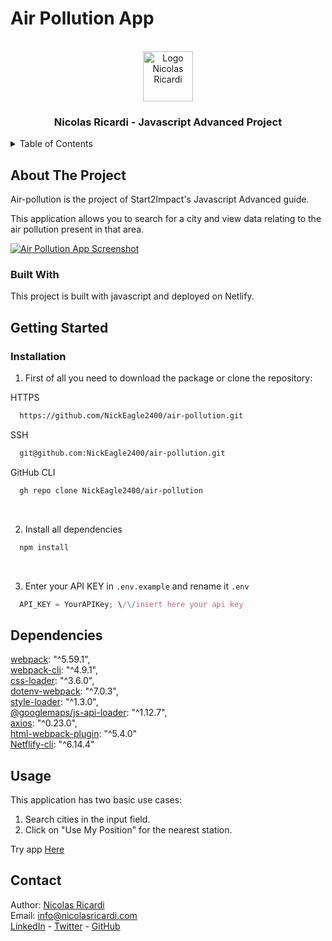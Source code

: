 # Air Pollution App

<br />
<div align="center">
  <a href="https://nicolasricardi.com">
    <img src="https://nicolasricardi.com/assets/images/logo.png" alt="Logo Nicolas Ricardi" width="80" height="80">
  </a>

  <h3 align="center">Nicolas Ricardi - Javascript Advanced Project</h3>
</div>

<details>
  <summary>Table of Contents</summary>
  <ol>
    <li><a href="#about-the-project">About The Project</a>
      <ul>
        <li><a href="#built-with">Built With</a></li>
      </ul>
    </li>
    <li><a href="#getting-started">Getting Started</a></li>
    <li><a href="#dependencies">Dependencies</a></li>
    <li><a href="#usage">Usage</a></li>
    <li><a href="#contact">Contact</a></li>
  </ol>
</details>

## About The Project
Air-pollution is the project of Start2Impact's Javascript Advanced guide.

This application allows you to search for a city and view data relating to the air pollution present in that area.

[![Air Pollution App Screenshot](https://www.nicolasricardi.com/assets/images/air-pollution.png)](https://eager-neumann-565bb7.netlify.app/)

### Built With
This project is built with javascript and deployed on Netlify.


## Getting Started

### Installation

1. First of all you need to download the package or clone the repository:

HTTPS
```sh
  https://github.com/NickEagle2400/air-pollution.git
```
SSH
```sh
  git@github.com:NickEagle2400/air-pollution.git
```
GitHub CLI
```sh
  gh repo clone NickEagle2400/air-pollution
```
<br>

2. Install all dependencies
```sh
  npm install
```
<br>

3. Enter your API KEY in `.env.example` and rename it `.env`

```js
  API_KEY = YourAPIKey; \/\/insert here your api key
```


## Dependencies
[webpack](https://webpack.js.org/): "^5.59.1",<br>
[webpack-cli](https://webpack.js.org/api/cli/): "^4.9.1",<br>
[css-loader](https://webpack.js.org/loaders/css-loader/): "^3.6.0",<br>
[dotenv-webpack](https://www.npmjs.com/package/dotenv-webpack): "^7.0.3",<br>
[style-loader](https://webpack.js.org/loaders/style-loader/): "^1.3.0",<br>
[@googlemaps/js-api-loader](https://www.npmjs.com/package/@googlemaps/js-api-loader): "^1.12.7",<br>
[axios](https://axios-http.com/docs/intro): "^0.23.0",<br>
[html-webpack-plugin](https://webpack.js.org/plugins/html-webpack-plugin/): "^5.4.0"<br>
[Netflify-cli](https://docs.netlify.com/cli/get-started/): "^6.14.4"<br>


## Usage
This application has two basic use cases:
1. Search cities in the input field.
2. Click on "Use My Position" for the nearest station.

Try app [Here](https://eager-neumann-565bb7.netlify.app/)

## Contact

Author: [Nicolas Ricardi](www.nicolasricardi.com) <br />
Email: [info@nicolasricardi.com](mailto:info@nicolasricardi.com)<br />
[LinkedIn](https://www.linkedin.com/in/nicolasricardi/) - [Twitter](https://twitter.com/nick_ricardi00) - [GitHub](https://github.com/NickEagle2400)

